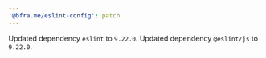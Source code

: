 ```yaml
---
'@bfra.me/eslint-config': patch
---
```


Updated dependency `eslint` to `9.22.0`.
Updated dependency `@eslint/js` to `9.22.0`.

